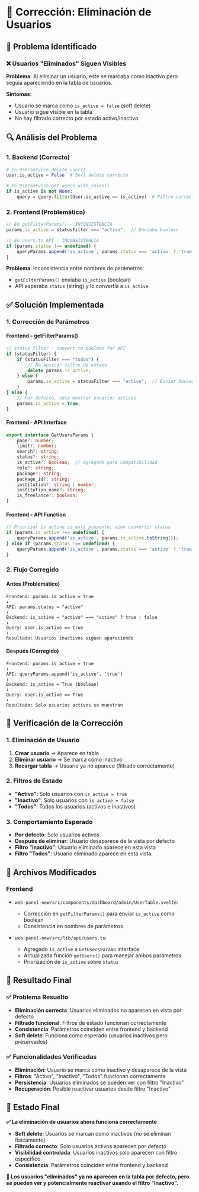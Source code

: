 # 🔧 Corrección: Eliminación de Usuarios

## 🎯 **Problema Identificado**

### **❌ Usuarios "Eliminados" Siguen Visibles**
**Problema**: Al eliminar un usuario, este se marcaba como inactivo pero seguía apareciendo en la tabla de usuarios.

**Síntomas**:
- Usuario se marca como `is_active = false` (soft delete)
- Usuario sigue visible en la tabla
- No hay filtrado correcto por estado activo/inactivo

## 🔍 **Análisis del Problema**

### **1. Backend (Correcto)**
```python
# En UserService.delete_user()
user.is_active = False  # Soft delete correcto
```

```python
# En UserService.get_users_with_roles()
if is_active is not None:
    query = query.filter(User.is_active == is_active)  # Filtro correcto
```

### **2. Frontend (Problemático)**
```typescript
// En getFilterParams() - INCONSISTENCIA
params.is_active = statusFilter === "activo";  // Enviaba boolean

// En users.ts API - INCONSISTENCIA  
if (params.status !== undefined) {
    queryParams.append('is_active', params.status === 'activo' ? 'true' : 'false');
}
```

**Problema**: Inconsistencia entre nombres de parámetros:
- `getFilterParams()` enviaba `is_active` (boolean)
- API esperaba `status` (string) y lo convertía a `is_active`

## ✅ **Solución Implementada**

### **1. Corrección de Parámetros**

#### **Frontend - getFilterParams()**
```typescript
// Status filter - convert to boolean for API
if (statusFilter) {
    if (statusFilter === "todos") {
        // No aplicar filtro de estado
        delete params.is_active;
    } else {
        params.is_active = statusFilter === "activo";  // Enviar boolean directamente
    }
} else {
    // Por defecto, solo mostrar usuarios activos
    params.is_active = true;
}
```

#### **Frontend - API Interface**
```typescript
export interface GetUsersParams {
    page?: number;
    limit?: number;
    search?: string;
    status?: string;
    is_active?: boolean;  // Agregado para compatibilidad
    role?: string;
    package?: string;
    package_id?: string;
    institution?: string | number;
    institution_name?: string;
    is_freelance?: boolean;
}
```

#### **Frontend - API Function**
```typescript
// Priorizar is_active si está presente, sino convertir status
if (params.is_active !== undefined) {
    queryParams.append('is_active', params.is_active.toString());
} else if (params.status !== undefined) {
    queryParams.append('is_active', params.status === 'activo' ? 'true' : 'false');
}
```

### **2. Flujo Corregido**

#### **Antes (Problemático)**
```
Frontend: params.is_active = true
↓
API: params.status = "activo" 
↓
Backend: is_active = "activo" === "activo" ? true : false
↓
Query: User.is_active == true
↓
Resultado: Usuarios inactivos siguen apareciendo
```

#### **Después (Corregido)**
```
Frontend: params.is_active = true
↓
API: queryParams.append('is_active', 'true')
↓
Backend: is_active = True (boolean)
↓
Query: User.is_active == True
↓
Resultado: Solo usuarios activos se muestran
```

## 🧪 **Verificación de la Corrección**

### **1. Eliminación de Usuario**
1. **Crear usuario** → Aparece en tabla
2. **Eliminar usuario** → Se marca como inactivo
3. **Recargar tabla** → Usuario ya no aparece (filtrado correctamente)

### **2. Filtros de Estado**
- **"Activo"**: Solo usuarios con `is_active = true`
- **"Inactivo"**: Solo usuarios con `is_active = false`
- **"Todos"**: Todos los usuarios (activos e inactivos)

### **3. Comportamiento Esperado**
- **Por defecto**: Solo usuarios activos
- **Después de eliminar**: Usuario desaparece de la vista por defecto
- **Filtro "Inactivo"**: Usuario eliminado aparece en esta vista
- **Filtro "Todos"**: Usuario eliminado aparece en esta vista

## 🔧 **Archivos Modificados**

### **Frontend**
- `web-panel-new/src/components/dashboard/admin/UserTable.svelte`:
  - Corrección en `getFilterParams()` para enviar `is_active` como boolean
  - Consistencia en nombres de parámetros

- `web-panel-new/src/lib/api/users.ts`:
  - Agregado `is_active` a `GetUsersParams` interface
  - Actualizada función `getUsers()` para manejar ambos parámetros
  - Priorización de `is_active` sobre `status`

## 🎯 **Resultado Final**

### **✅ Problema Resuelto**
- **Eliminación correcta**: Usuarios eliminados no aparecen en vista por defecto
- **Filtrado funcional**: Filtros de estado funcionan correctamente
- **Consistencia**: Parámetros coinciden entre frontend y backend
- **Soft delete**: Funciona como esperado (usuarios inactivos pero preservados)

### **✅ Funcionalidades Verificadas**
- **Eliminación**: Usuario se marca como inactivo y desaparece de la vista
- **Filtros**: "Activo", "Inactivo", "Todos" funcionan correctamente
- **Persistencia**: Usuarios eliminados se pueden ver con filtro "Inactivo"
- **Recuperación**: Posible reactivar usuarios desde filtro "Inactivo"

## 🚀 **Estado Final**

**✅ La eliminación de usuarios ahora funciona correctamente**

- **Soft delete**: Usuarios se marcan como inactivos (no se eliminan físicamente)
- **Filtrado correcto**: Solo usuarios activos aparecen por defecto
- **Visibilidad controlada**: Usuarios inactivos solo aparecen con filtro específico
- **Consistencia**: Parámetros coinciden entre frontend y backend

**🎉 Los usuarios "eliminados" ya no aparecen en la tabla por defecto, pero se pueden ver y potencialmente reactivar usando el filtro "Inactivo".** 